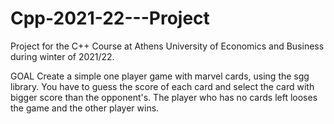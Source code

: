 # Cpp-2021-22---Project
Project for the C++ Course at Athens University of Economics and Business during winter of 2021/22.

GOAL
Create a simple one player game with marvel cards, using the sgg library. You have to guess the score of each card and select the card with bigger score than the opponent's. The player who has no cards left looses the game and the other player wins.  
